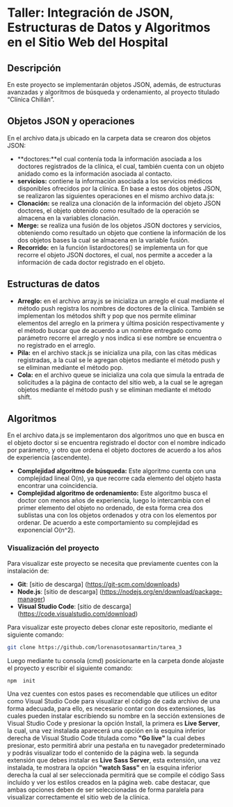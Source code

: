 # Taller: Integración de JSON, Estructuras de Datos y Algoritmos en el Sitio Web del Hospital
## Descripción 
En este proyecto se implementarán objetos JSON, además, de estructuras avanzadas y algoritmos de búsqueda y ordenamiento, al proyecto titulado “Clínica Chillán”.
## Objetos JSON y operaciones
En el archivo data.js ubicado en la carpeta data se crearon dos objetos JSON:
-	**doctores:**el cual contenía toda la información asociada a los doctores registrados de la clínica, el cual, también cuenta con un objeto anidado como es la información asociada al contacto.
-	**servicios:** contiene la información asociada a los servicios médicos disponibles ofrecidos por la clínica.
En base a estos dos objetos JSON, se realizaron las siguientes operaciones en el mismo archivo data.js:
-	**Clonación:**  se realiza una clonación de la información del objeto JSON doctores, el objeto obtenido como resultado de la operación se almacena en la variables clonación.
-	**Merge:** se realiza una fusión de los objetos JSON doctores y servicios, obteniendo como resultado un objeto que contiene la información de los dos objetos bases la cual se almacena en la variable fusión.
-	**Recorrido:** en la función listardoctores() se implementa un for que recorre el objeto JSON doctores, el cual, nos permite a acceder a la información de cada doctor registrado en el objeto.
## Estructuras de datos
-	**Arreglo:** en el archivo array.js se inicializa un arreglo el cual mediante el método push registra los nombres de doctores de la clínica. También se implementan los métodos shift y pop que nos permite eliminar elementos del arreglo en la primera y última posición respectivamente y el método buscar que de acuerdo a un nombre entregado como parámetro recorre el arreglo y nos indica si ese nombre se encuentra o no registrado en el arreglo.
-	**Pila:** en el archivo stack.js se inicializa una pila, con las citas médicas registradas, a la cual se le agregan objetos mediante el método push y se eliminan mediante el método pop.
-	**Cola:** en el archivo queue se inicializa una cola que simula la entrada de solicitudes a la página de contacto del sitio web, a la cual se le agregan objetos mediante el método push y se eliminan mediante el método shift.
## Algoritmos 
En el archivo data.js se implementaron dos algoritmos uno que en busca en el objeto doctor si se encuentra registrado el doctor con el nombre indicado por parámetro, y otro que ordena el objeto doctores de acuerdo a los años de experiencia (ascendente).
-	**Complejidad algoritmo de búsqueda:** Este algoritmo cuenta con una complejidad lineal O(n), ya que recorre cada elemento del objeto hasta encontrar una coincidencia.
-	**Complejidad algoritmo de ordenamiento:** Este algoritmo busca el doctor con menos años de experiencia, luego lo intercambia con el primer elemento del objeto no ordenado, de esta forma crea dos sublistas una con los objetos ordenados y otra con los elementos por ordenar. De acuerdo a este comportamiento su complejidad es exponencial O(n^2).
### Visualización del proyecto
Para visualizar este proyecto se necesita que previamente cuentes con la instalación de:
- **Git**: [sitio de descarga] (https://git-scm.com/downloads)
- **Node.js**: [sitio de descarga] (https://nodejs.org/en/download/package-manager)
- **Visual Studio Code**: [sitio de descarga] (https://code.visualstudio.com/download)
  
Para visualizar este proyecto debes clonar este repositorio, mediante el siguiente comando:
```bash
git clone https://github.com/lorenasotosanmartin/tarea_3
```
Luego mediante tu consola (cmd) posicionarte en la carpeta donde alojaste el proyecto y escribir el siguiente comando: 
```bash
npm  init
```
Una vez cuentes con estos pases es recomendable que utilices un editor como Visual Studio Code para visualizar el código de cada archivo de una forma adecuada, para ello, es necesario contar con dos extensiones, las cuales pueden instalar escribiendo su nombre en la sección extensiones de Visual Studio Code y presionar la opción Install, la primera es **Live Server**, la cual, una vez instalada aparecerá una opción en la esquina inferior derecha de Visual Studio Code titulada como **"Go live"** la cual debes presionar, esto permitirá abrir una pestaña en tu navegador predeterminado y podrás visualizar todo el contenido de la página web. la segunda extensión que debes instalar es **Live Sass Server**, esta extensión, una vez instalada, te mostrara la opción **"watch Sass"** en la esquina inferior derecha la cual al ser seleccionada permitirá que se compile el código Sass incluido y ver los estilos creados en la página web. cabe destacar, que ambas opciones deben de ser seleccionadas de forma paralela para visualizar correctamente el sitio web de la clínica.
